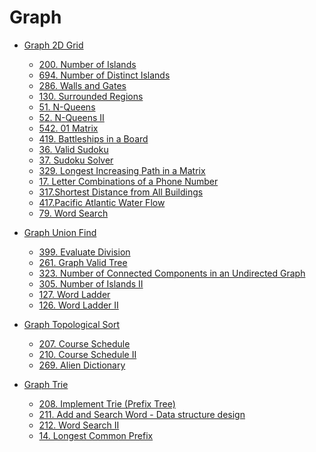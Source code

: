 # Graph

* [Graph 2D Grid]()    
    * [200. Number of Islands](number-of-islands.md)
    * [694. Number of Distinct Islands](number-of-distinct-islands.md)
    * [286. Walls and Gates](walls-and-gates.md)
    * [130. Surrounded Regions](surrounded-regions.md)
    * [51. N-Queens](n-queens.md)
    * [52. N-Queens II](n-queens-ii.md)
    * [542. 01 Matrix](01-matrix.md)
    * [419. Battleships in a Board](battleships-in-a-board.md)
    * [36. Valid Sudoku](valid-sudoku.md)
    * [37. Sudoku Solver](sudoku-solver.md)
    * [329. Longest Increasing Path in a Matrix](longest-increasing-path-in-a-matrix.md)
    * [17. Letter Combinations of a Phone Number](letter-combinations-of-a-phone-number.md)
    * [317.Shortest Distance from All Buildings](shortest-distance-from-all-buildings.md)
    * [417.Pacific Atlantic Water Flow](pacific-atlantic-water-flow.md)
    * [79. Word Search](word-search.md)

* [Graph Union Find]()    
    * [399. Evaluate Division](evaluate-division.md)
    * [261. Graph Valid Tree](graph-valid-tree.md)
    * [323. Number of Connected Components in an Undirected Graph](number-of-connected-components-in-an-undirected-graph.md)
    * [305. Number of Islands II](number-of-islands-ii.md)
    * [127. Word Ladder](word-ladder.md)
    * [126. Word Ladder II](word-ladder-ii.md)

* [Graph Topological Sort]()    
    * [207. Course Schedule](course-schedule.md)
    * [210. Course Schedule II](course-schedule-ii.md)
    * [269. Alien Dictionary](alien-dictionary.md)

* [Graph Trie]()    
    * [208. Implement Trie (Prefix Tree)](implement-trie-prefix-tree.md)
    * [211. Add and Search Word - Data structure design](implement-trie-prefix-tree.md)
    * [212. Word Search II](word-search-ii.md)
	* [14. Longest Common Prefix](longest-common-prefix.md)
